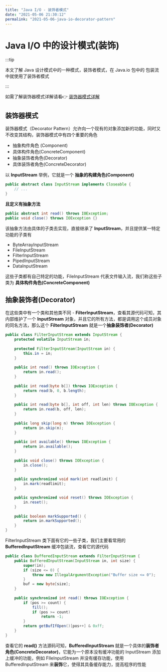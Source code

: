 ```yaml
---
title: "Java I/O - 装饰者模式"
date: "2021-05-06 21:30:12"
permalink: "2021-05-06-java-io-decorator-pattern"
---
```


# Java I/O 中的设计模式(装饰)

:::tip

本文了解 Java 设计模式中的一种模式，装饰者模式，在 Java.io 包中的 包装流 中就使用了装饰者模式

:::

如需了解装饰器模式详解请看👉 [装饰器模式详解](/passages/dev-decorator-pattern.html)

## 装饰器模式

装饰器模式（Decorator Pattern）允许向一个现有的对象添加新的功能，同时又不改变其结构，装饰器模式中有四个重要的角色

- 抽象构件角色 (Component)
- 具体构件角色(ConcreteComponent)
- 抽象装饰者角色(Decorator)
- 具体装饰者角色(ConcreteDecorator)

以 **InputStream** 举例，它就是一个 **抽象的构建角色(Component)**

```java
public abstract class InputStream implements Closeable {
    // ...
}
```

**且定义有抽象方法**

```java
public abstract int read() throws IOException;
public void close() throws IOException {}
```

该抽象方法由具体的子类去实现，直接继承了 **InputStream**，并且提供某一特定功能的子类有

- ByteArrayInputStream
- FileInputStream
- FilterInputStream
- PipedInputStream
- DataInputStream

这些子类都有自己特定的功能，FileInputStream 代表文件输入流，我们称这些子类为 **具体构件角色(ConcreteComponent)**

## 抽象装饰者(Decorator)

在这些类中有一个类和其他类不同 - **FilterInputStream**，查看其源代码可知，其内部维护了一个 **InputStream** 对象，并且它的所有方法，都是调用这个成员对象的同名方法，那么这个 **FilterInputStream** 就是一个**抽象装饰者(Decorator)**

```java
public class FilterInputStream extends InputStream {
    protected volatile InputStream in;
    
    protected FilterInputStream(InputStream in) {
        this.in = in;
    }
    
    public int read() throws IOException {
        return in.read();
    }
    
    public int read(byte b[]) throws IOException {
        return read(b, 0, b.length);
    }
    
    public int read(byte b[], int off, int len) throws IOException {
        return in.read(b, off, len);
    }
    
    public long skip(long n) throws IOException {
        return in.skip(n);
    }
    
    public int available() throws IOException {
        return in.available();
    }
    
    public void close() throws IOException {
        in.close();
    }
    
    public synchronized void mark(int readlimit) {
        in.mark(readlimit);
    }

    public synchronized void reset() throws IOException {
        in.reset();
    }
    
    public boolean markSupported() {
        return in.markSupported();
    }
}
```

FilterInputStream 类下面有它的一些子类，我们主要看常用的 **BufferedInputStream** 缓冲包装流，查看它的源代码

```java
public class BufferedInputStream extends FilterInputStream {
    public BufferedInputStream(InputStream in, int size) {
        super(in);
        if (size <= 0) {
            throw new IllegalArgumentException("Buffer size <= 0");
        }
        buf = new byte[size];
    }
    
    public synchronized int read() throws IOException {
        if (pos >= count) {
            fill();
            if (pos >= count)
                return -1;
        }
        return getBufIfOpen()[pos++] & 0xff;
    }
}
```

查看它的 **read()** 方法源码可知，**BufferedInputStream** 就是一个具体的**装饰者角色(ConcreteDecorator)**，它能为一个原本没有缓冲功能的 InputStream 添加上缓冲的功能，例如 FIleInputStream 并没有缓存功能，使用 BufferedInputStream 来**装饰**它，使得其具备缓存能力，提高程序的性能